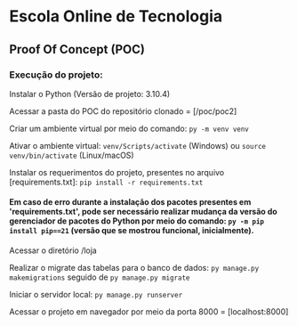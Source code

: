 # Escola Online de Tecnologia

## Proof Of Concept (POC)

### Execução do projeto:

Instalar o Python (Versão de projeto: 3.10.4)

Acessar a pasta do POC do repositório clonado = [/poc/poc2]

Criar um ambiente virtual por meio do comando: `py -m venv venv`

Ativar o ambiente virtual: `venv/Scripts/activate` (Windows) ou `source venv/bin/activate` (Linux/macOS)

Instalar os requerimentos do projeto, presentes no arquivo [requirements.txt]: `pip install -r requirements.txt`

#### Em caso de erro durante a instalação dos pacotes presentes em 'requirements.txt', pode ser necessário realizar mudança da versão do gerenciador de pacotes do Python por meio do comando: `py -m pip install pip==21` (versão que se mostrou funcional, inicialmente).

Acessar o diretório /loja

Realizar o migrate das tabelas para o banco de dados: `py manage.py makemigrations` seguido de `py manage.py migrate`

Iniciar o servidor local: `py manage.py runserver`

Acessar o projeto em navegador por meio da porta 8000 = [localhost:8000]